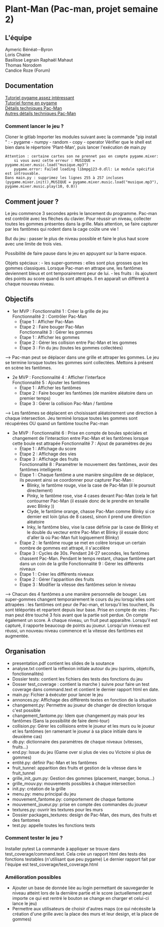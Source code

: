 # Plant-Man (Pac-man, projet semaine 2)


## L'équipe

Aymeric Bénéat--Byron  
Loris Chaine  
Basilisse Legrain 
Raphaël Mahaut  
Thomas Norodom  
Candice Roze (Forum)  


## Documentation

[Tutoriel pygame assez intéressant](https://zestedesavoir.com/tutoriels/pdf/846/pygame-pour-les-zesteurs.pdf)  
[Tutoriel forme en pygame](https://www.pygame.org/docs/ref/rect.html)  
[Détails techniques Pac-Man](https://www.grospixels.com/site/pacman1.php)  
[Autres détails techniques Pac-Man](https://strategywiki.org/wiki/Pac-Man/Gameplay)



### Comment lancer le jeu ?


Cloner le gitlab
Importer les modules suivant avec la commande "pip install <module>" :
    - pygame
    - numpy
    - random
    - copy
    - operator
Vérifier que le shell est bien dans le répertoire 'Plant-Man', puis lancer l'exécution de main.py


    Attention : certaine cartes son ne prennet pas en compte pygame.mixer:
        si vous avez cette erreur : MUSIQUE = pygame.mixer.music.load("musique.mp3")
        pygame.error: Failed loading libmpg123-0.dll: Le module spécifié est introuvable.
    Dans main.py : supprimez les lignes 255 à 257 incluses (pygame.mixer.init(),MUSIQUE = pygame.mixer.music.load("musique.mp3"), pygame.mixer.music.play(10, 0.0))


## Comment jouer ?

Le jeu commence 3 secondes après le lancement du programme. Pac-man est contrôlé avec les flèches du clavier.
Pour réussir un niveau, collecter toutes les gommes présentes dans la grille. Mais attention, se faire capturer par les fantômes qui rodent dans la cage coûte une vie !

But du jeu : passer le plus de niveau possible et faire le plus haut score avec une limite de trois vies.

Possibilité de faire pause dans le jeu en appuyant sur la barre espace.

Objets spéciaux :
    - les super-gommes : elles sont plus grosses que les gommes classiques. Lorsque Pac-man en attrape une, les fantômes deviennent bleus et ont temporairement peur de lui. 
    - les fruits : ils ajoutent des points au score quand ils sont attrapés. Il en apparaît un différent à chaque nouveau niveau.


## Objectifs

* 1er MVP :
Fonctionnalité 1 : Créer la grille de jeu  
Fonctionnalité 2 : Contrôler Pac-Man
    - Étape 1 : Afficher Pac-Man  
    - Étape 2 : Faire bouger Pac-Man  
Fonctionnalité 3 : Gérer les gommes
    - Étape 1 : Afficher les gommes  
    - Étape 2 : Gérer les collision entre Pac-Man et les gommes  
    - Étape 3 : Fin du jeu (toutes les gommes collectées)  

--> Pac-man peut se déplacer dans une grille et attraper les gommes. Le jeu se termine lorsque toutes les gommes sont collectées. Mettons à présent en scène les fantômes.

* 2e MVP :
Fonctionnalité 4 : Afficher l'interface  
Fonctionnalité 5 : Ajouter les fantômes
    - Étape 1 : Afficher les fantômes  
    - Étape 2 : Faire bouger les fantômes (de manière aléatoire dans un premier temps)
    - Étape 3 : Gérer la collision Pac-Man / fantôme

--> Les fantômes se déplacent en choisissant aléatoirement une direction à chaque intersection. Jeu terminé lorsque toutes les gommes sont récupérées OU quand un fantôme touche Pac-man

* 3e MVP :
Fonctionnalité 6 : Prise en compte de boules spéciales et changement de l’interaction entre Pac-Man et les fantômes lorsque cette boule est attrapée
Fonctionnalité 7 : Ajout de paramètres de jeu
    - Étape 1 : Affichage du score 
    - Étape 2 : Affichage des vies
    - Étape 3 : Affichage des fruits  
Fonctionnalité 8 : Paramétrer le mouvement des fantômes, avoir des fantômes intelligents
    - Étape 1 : Chaque fantôme a une manière singulière de se déplacer, ils peuvent ainsi se coordonner pour capturer Pac-Man : 
        - Blinky, le fantôme rouge, vise la case de Pac-Man (il le poursuit directement)
        - Pinky, le fantôme rose, vise 4 cases devant Pac-Man (cela le fait contourner Pac-Man (il essaie donc de le prendre en tenaille avec Blinky ))
        - Clyde, le fantôme orange, chasse Pac-Man comme Blinky si ce dernier est loin (plus de 8 cases), sinon il prend une direction aléatoire
        - Inky, le fantôme bleu, vise la case définie par la case de Blinky et le double du vecteur entre Pac-Man et Blinky (il essaie donc d'aller là où Pac-Man fuit logiquement Blinky)
    - Étape 2 : le fantôme rouge se met en colère lorsque un certain nombre de gommes est attrapé, il s'accélère
    - Étape 3 : Cycles de 30s. Pendant 24-27 secondes, les fantômes chassent Pac-Man. Pendant le temps restant, chaque fantôme part dans un coin de la grille
Fonctionnalité 9 : Gérer les différents niveaux
    - Étape 1 : Créer les différents niveaux
    - Étape 2 : Gérer l'apparition des fruits
    - Étape 3 : Modifier la vitesse des fantômes selon le niveau

--> Chacun des 4 fantômes a une manière personnelle de bouger. Les super-gommes changent temporairement le cours du jeu lorsqu'elles sont attrapées : les fantômes ont peur de Pac-man, et lorsqu'il les touchent, ils sont téléportés et repartent depuis leur base. Prise en compte de vies : Pac-man peut être touché 3 fois avant que la partie soit perdue. On compte également un score. À chaque niveau, un fruit peut apparaître. Lorsqu'il est capturé, il rapporte beaucoup de points au joueur. Lorsqu'un niveau est réussi, un nouveau niveau commence et la vitesse des fantômes est augmentée.


## Organisation
* presentation.pdf contient les slides de la soutance
* analyse.txt contient la réflexion initiale autour du jeu (sprints, objetcifs, fonctionnalités)
* Dossier tests: contient les fichiers des tests des fonctions du jeu
* Dosser test_coverage : contient la marche ) suivre pour faire un test coverage dans command.text et contient le dernier rapport html en date.
* main.py: Fichier à éxécuter pour lancer le jeu
* annonces.py: Affichage des différents textes en fonction de la situation
* changement.py: Permettre au joueur de changer de direction lorsque c'est possible
* changement_fantome.py: Idem que changement.py mais pour les fantômes (Sans la possibilité de faire demi-tour)
* collision.py: Gérer les collisions entre le joueur et les murs ou le joueur et les fantômes (en ramenant le joueur à sa place initiale dans le deuxième cas)
* db.py: dictionnaire des paramètres de chaque niveaux (vitesses, fruits...)
* end.py: Issue du jeu (Game over si plus de vies ou Victoire si plus de gommes)
* entité.py: définir Pac-Man et les fantômes 
* fruit_tunnel: apparition des fruits et gestion de la vitesse dans le fruit_tunnel
* grille_init_gum.py: Gestion des gommes (placement, manger, bonus...)
* grille_mouv.py: mouvements possibles à chaque intersection
* init.py: création de la grille
* menu.py: menu principal du jeu
* mouvement_fantome.py: comportement de chaque fantome
* mouvement_joueur.py: prise en compte des commandes du joueur
* textures.py: ouvrir les textures pour les murs
* Dossier packages_textures: design de Pac-Man, des murs, des fruits et des fantomes
* test.py: appelle toutes les fonctions tests


### Comment tester le jeu ?
Installer pytest
La commande à appliquer se trouve dans test_coverage/command.text.
Cela crée un rapport html des tests des fonctions testables (n'utilisant que peu pygame)
Le dernier rapport fait par l'équipe est test_coverage/test_coverage.html

### Amélioration possibles

* Ajouter un base de donnée liée au login permettant de sauvegarder le niveau atteint lors de la dernière partie et le score (actuellement peut importe ce qui est rentré le bouton se change en charger et celui-ci lance le jeu)
* Permettre aux utilisateurs de choisir d'autres maps (ce qui nécéssite la création d'une grille avec la place des murs et leur design, et la place de gommes)
